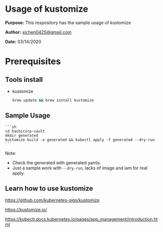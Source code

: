 # Usage of kustomize

**Purpose:** This respository has the sample usage of kustomize

**Author:** xichen0425@gmail.com

**Date:** 03/14/2020

# Prerequisites


## Tools install

- kustomize

	```sh
	brew update && brew install kustomize
	```

## Sample Usage

	```sh
	cd hashicorp-vault
	mkdir generated
	kustomize build -o generated && kubectl apply -f generated --dry-run
	```

Note:

- Check the generated with generated yamls. 
- Just a sample work with `--dry-run`, lacks of image and iam for real apply.

## Learn how to use kustomize
https://github.com/kubernetes-sigs/kustomize

https://kustomize.io/

https://kubectl.docs.kubernetes.io/pages/app_management/introduction.html
